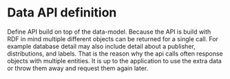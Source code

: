 # Data API definition
Define API build on top of the data-model. Because the API is build with RDF 
in mind multiple different objects can be returned for a single call. For 
example database detail may also include detail about a publisher, 
distributions, and labels. That is the reason why the api calls often response
objects with multiple entities. It is up to the application to use the extra
data or throw them away and request them again later.
